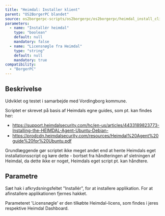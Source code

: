 ```yaml
---
title: "Heimdal: Installer klient"
parent: "OS2BorgerPC blandet"
source: os2borgerpc-scripts/os2borgerpc/os2borgerpc/heimdal_install_client.sh
parameters:
  - name: "Installér heimdal"
    type: "boolean"
    default: null
    mandatory: false
  - name: "Licensnøgle fra Heimdal"
    type: "string"
    default: null
    mandatory: true
compatibility:
  - "BorgerPC"
---
```


## Beskrivelse
Udviklet og testet i samarbejde med Vordingborg kommune.

Scriptet er skrevet på basis af Heimdals egne guides, som pt. kan findes her:
- https://support.heimdalsecurity.com/hc/en-us/articles/4433189823773-Installing-the-HEIMDAL-Agent-Ubuntu-Debian-
- https://prodcdn.heimdalsecurity.com/resources/Heimdal%20Agent%20guide%20for%20Ubuntu.pdf

Grundlæggende gør scriptet ikke meget andet end at hente Heimdals eget installationsscript og køre dette - bortset fra håndteringen af sletningen af Heimdal, da dette ikke er noget, Heimdals eget script pt. kan håndtere.

## Parametre
Sæt hak i afkrydsningsfeltet "Installér", for at installere applikation. For at afinstallere applikationen fjernes hakket.

Parameteret 'Licensnøgle' er den tilkøbte Heimdal-licens, som findes i jeres respektive Heimdal Dashboard.


